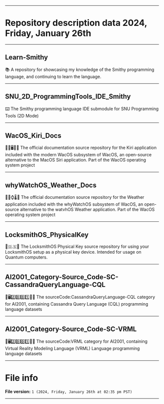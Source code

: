 
***

# Repository description data 2024, Friday, January 26th

---

## Learn-Smithy

📚️ A repository for showcasing my knowledge of the Smithy programming language, and continuing to learn the language.

---

## SNU_2D_ProgrammingTools_IDE_Smithy

⌨️ The Smithy programming language IDE submodule for SNU Programming Tools (2D Mode) 

---

## WacOS_Kiri_Docs

🍏️💾️🖥️⛰️📖️ The official documentation source repository for the Kiri application included with the modern WacOS subsystem of WacOS, an open-source alternative to the MacOS Siri application. Part of the WacOS operating system project

---

## whyWatchOS_Weather_Docs

🍏️💾️⌚️🌡️📖️ The official documentation source repository for the Weather application included with the whyWatchOS subsystem of WacOS, an open-source alternative to the watvhOS Weather application. Part of the WacOS operating system project

---

## LocksmithOS_PhysicalKey

🔐️🇴.🇸🔑️ The LocksmithOS Physical Key source repository for using your LocksmithOS setup as a physical key device. Intended for usage on Quantum computers.

---

## AI2001_Category-Source_Code-SC-CassandraQueryLanguage-CQL

🧠️🖥️2️⃣️0️⃣️0️⃣️1️⃣️💾️📜️ The sourceCode:CassandraQueryLanguage-CQL category for AI2001, containing Cassandra Query Language (CQL) programming language datasets

---

## AI2001_Category-Source_Code-SC-VRML

🧠️🖥️2️⃣️0️⃣️0️⃣️1️⃣️💾️📜️ The sourceCode:VRML category for AI2001, containing Virtual Reality Modeling Language (VRML) Language programming language datasets

***

# File info

**File version:** `1 (2024, Friday, January 26th at 02:35 pm PST)`

***

